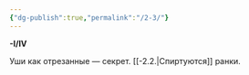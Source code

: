 ```yaml
---
{"dg-publish":true,"permalink":"/2-3/"}
---
```


**-I/IV**

Уши как отрезанные — секрет.
[[-2.2.\|Спиртуются]] ранки.